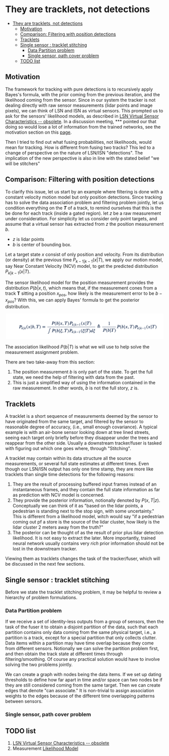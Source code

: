 # They are tracklets, not detections

- [They are tracklets, not detections](#they-are-tracklets-not-detections)
  - [Motivation](#motivation)
  - [Comparison: Filtering with position detections](#comparison-filtering-with-position-detections)
  - [Tracklets](#tracklets)
  - [Single sensor : tracklet stitching](#single-sensor--tracklet-stitching)
    - [Data Partition problem](#data-partition-problem)
    - [Single sensor, path cover problem](#single-sensor-path-cover-problem)
  - [TODO list](#todo-list)

## Motivation

The framework for tracking with pure detections is to recursively apply Bayes's formula, with the prior coming from the previous iteration, and the likelihood coming from the sensor. Since in our system the tracker is not dealing directly with raw sensor measurements (lidar points and image pixels), we can think of LSN and ISN as virtual sensors. This prompted us to ask for the sensors' likelihood models, as described in [LSN Virtual Sensor Characteristics -- obsolete](https://confluence.ci.motional.com/confluence/display/PER/LSN+virtual+sensor+characteristics+--+Obsolete). In a discussion meeting, *** pointed our that doing so would lose a lot of information from the trained networks, see the motivation section on this [page](https://confluence.ci.motional.com/confluence/x/Xl46Bw). 

Then I tried to find out what fusing probabilities, not likelihoods, would mean for tracking. How is different from fusing two tracks? This led to a change of perspective on the nature of LSN/ISN "detections". The implication of the new perspective is also in line with the stated belief "we will be stitchers"

## Comparison: Filtering with position detections

To clarify this issue, let us start by an example where filtering is done with a constant velocity motion model but only position detections. Since tracking has to solve the data association problem and filtering problem jointly, let us condition everything on the ***T*** of a track, to remind ourselves that this is the be done for each track (inside a gated region). let *z* be a raw measurement under consideration. For simplicity let us consider only point targets, and assume that a virtual sensor has extracted from *z* the position measurement *b*. 
- *z* is lidar points 
- *b* is center of bounding box. 

Let a target state *x* consist of only position and velocity. From its distribution (or density) at the previous time  $P_{k-1|k-1}(x|T)$, we apply our motion model, say Near Constant Velocity (NCV) model, to get the predicted distribution $P_{k|k-1}(x|T)$. 

The sensor likelihood model for the position measurement provides the distribution $P(b| x, t)$, which means that, if the measurement cones from a track **T** sitting a position $x_{pos}$, how likely is the measurement error to be $b - x_{pos}$? 
With this, we can apply Bayes' formula to get the posterior distribution. 

<p align = "center">   <img width = "500" src = "images/res/They_are_Tracklets_not_detections_2021-09-09-16-07-34.png"> </p>

The association likelihood $P(b|T)$ is what we will use to help solve the measurement assignment problem. 

There are two take-away from this section: 
1. The position measurement *b* is only part of the state. To get the full state, we need the help of filtering with data from the past. 
2. This is just a simplified way of using the information contained in the raw measurement. In other words, *b* is not the full story, *z* is. 

## Tracklets

A tracklet is a short sequence of measurements deemed by the sensor to have originated from the same target, and filtered by the sensor to reasonable degree of accuracy, (i.e., small enough covariance). A typical example is with an air-bone sensor looking down at tree lined streets, seeing each target only briefly before they disappear under the trees and reappear from the other side. Usually a downstream tracker/fuser is tasked with figuring out which one goes where, through "Stitching". 

A tracklet may contain within its data structure all the source measurements, or several full state estimates at different times. Even though our LSN/ISN output has only one time stamp, they are more like tracklets than single time detections for the following reasons: 
1. They are the result of processing buffered input frames instead of an instantaneous frames, and they contain the full state information as far as prediction with NCV model is concerned. 
2. They provide the posterior information, notionally denoted by $P(x, T | z)$. Conceptually we can think of it as "based on the lidar points, a pedestrian is standing next to the stop sign, with some uncertainty." This is different from a likelihood model, witch would say "if a pedestrian coming out pf a store is the source of the lidar cluster, how likely is the lidar cluster 2 meters away from the truth?"
3. The posterior can be thought of as the result of prior plus lidar detection likelihood. It is not easy to extract the later. More importantly, trained neural network usually contains very *rich* prior information should not be lost in the downstream tracker. 

Viewing them as tracklets changes the task of the tracker/fuser, which will be discussed in the next few sections. 

## Single sensor : tracklet stitching

Before we state the tracklet stitching problem, it may be helpful to review a hierarchy of problem formulations. 

### Data Partition problem
If we receive a set of identity-less outputs from a group of sensors, then the task of the fuser it to obtain a disjoint partition of the data, such that each partition contains only data coming from the same physical target, i.e., a partition is a track, except for a special partition that only collects clutter. Data items within a partition may have time overlap because they come from different sensors. Notionally we can solve the partition problem first, and then obtain the track state at different times through filtering/smoothing. Of course any practical solution would have to involve solving the two problems jointly. 

We can create a graph with nodes being the data items. If we set up dating thresholds to define how far apart in time and/or space can two nodes be if they are still considered coming from the same target. Then we can create edges that denote "can associate." It is non-trivial to assign association weights to the edges because of the different time overlapping patterns between sensors. 

### Single sensor, path cover problem




## TODO list
1. [LSN Virtual Sensor Characteristics -- obsolete](https://confluence.ci.motional.com/confluence/display/PER/LSN+virtual+sensor+characteristics+--+Obsolete)
2. Measurement [Likelihood Model](https://confluence.ci.motional.com/confluence/x/Xl46Bw)
